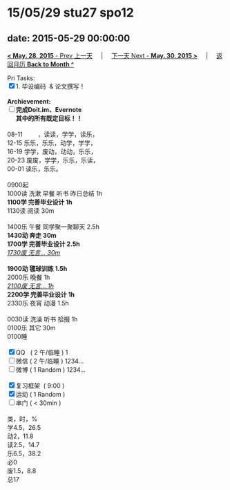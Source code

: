 # 15/05/29 stu27 spo12

date: 2015-05-29 00:00:00
---
[**< May. 28, 2015** - Prev 上一天](/lifelogs/2015/05/d28.html) &nbsp; &nbsp; | &nbsp; &nbsp; [下一天 Next - **May. 30, 2015 >**](/lifelogs/2015/05/d30.html) &nbsp; &nbsp; |  &nbsp; &nbsp; [返回月历 **Back to Month ^**](/lifelogs/2015/05/index.html)
<br/><div>Pri Tasks:<br clear="none"/><input type="checkbox" checked="true" />1. 毕设编码  & 论文撰写！</div><div><br clear="none"/></div><div><strong>Archievement:</strong></div><div><strong><input type="checkbox" />完成Doit.im、</strong><strong>Evernote</strong></div><div><strong>      其中的</strong><strong>所有</strong><strong>既定目标！！</strong></div><div><div><br clear="none"/></div>08-11         ，读读，学学，读乐，<br clear="none"/>12-15 乐乐，乐乐，动学，学学，<br clear="none"/>16-19 学学，废动，动动，乐乐，<br clear="none"/>20-23 废废，学学，乐乐，乐读，</div><div>00-01 读乐，乐乐。<br/><div><br clear="none"/></div>0900起<br clear="none"/>1000读 洗漱 早餐 听书 昨日总结 1h</div><div><strong>1100学 </strong><strong>完善毕业设计</strong><strong> </strong><strong>1h</strong></div><div><div>1130读 阅读 30m</div><div><br clear="none"/></div>1400乐 午餐 同学聚一聚聊天 2.5h</div><div><strong>1430动 奔走 30m</strong></div><div><strong>1700学 </strong><strong>完善毕业设计</strong><strong> </strong><strong>2.5h</strong></div><div><div><i><u>1730废 无言… 30m</u></i></div><div><br/></div><div><b>1900动 毽球训练 1.5h</b></div><div>2000乐 晚餐 1h</div><i><u>2100废 无言… 1h</u></i><div><b>2200学 完善毕业设计 1h</b></div><div>2330乐 夜宵 动漫 1.5h</div><div><br/></div>0030读 洗澡 听书 拾掇 1h<br clear="none"/>0100乐 其它 30m</div><div>0100睡</div><div><br clear="none"/></div><div><input type="checkbox" checked="true" />QQ   ( 2 午/临睡 ) 1<br clear="none"/><input type="checkbox" />微信 ( 2 午/临睡 ) 1234…</div><div><input type="checkbox" />微博 ( 1 Random ) 1234…</div><div><br clear="none"/></div><div><input type="checkbox" checked="true" />复习框架  ( 9:00 ) <br clear="none"/></div><div><input type="checkbox" checked="true" />运动 ( 1 Random ) </div><div><input type="checkbox" />串门 ( < 30min ) </div><div><div><br clear="none"/></div>类，时，%<br clear="none"/>学4.5，26.5<br clear="none"/>动2，11.8<br clear="none"/>读2.5，14.7<br clear="none"/>乐6.5，38.2<br clear="none"/>必0<br clear="none"/>废1.5，8.8<br clear="none"/>总17</div>
